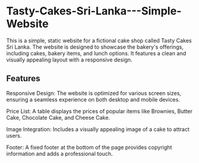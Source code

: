 # Tasty-Cakes-Sri-Lanka---Simple-Website
This is a simple, static website for a fictional cake shop called Tasty Cakes Sri Lanka. The website is designed to showcase the bakery's offerings, including cakes, bakery items, and lunch options. It features a clean and visually appealing layout with a responsive design.

## Features
Responsive Design: The website is optimized for various screen sizes, ensuring a seamless experience on both desktop and mobile devices.

Price List: A table displays the prices of popular items like Brownies, Butter Cake, Chocolate Cake, and Cheese Cake.

Image Integration: Includes a visually appealing image of a cake to attract users.

Footer: A fixed footer at the bottom of the page provides copyright information and adds a professional touch.
